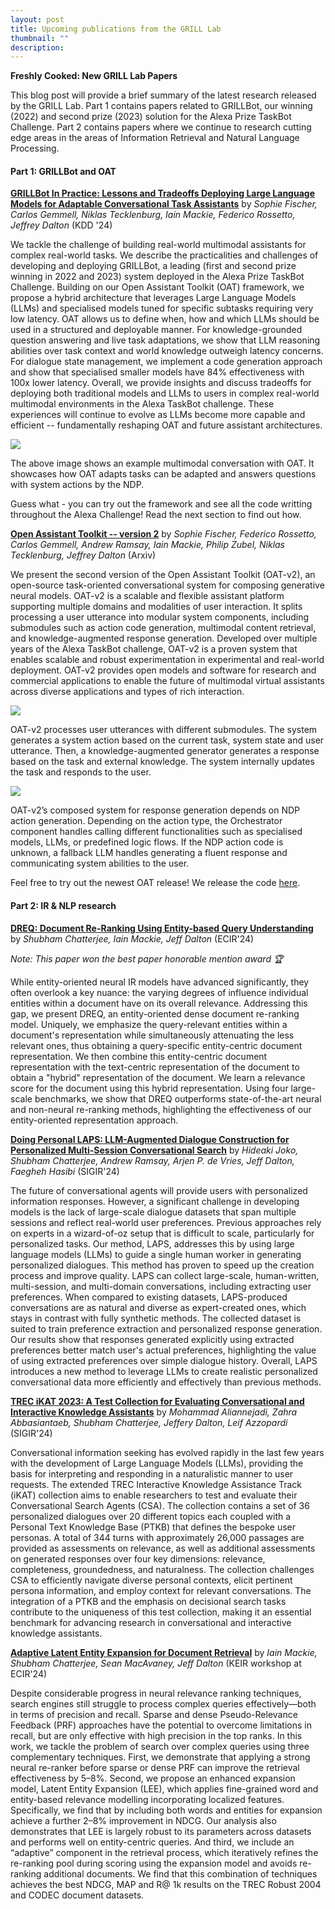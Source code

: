 ```yaml
---
layout: post
title: Upcoming publications from the GRILL Lab
thumbnail: ""
description: 
---
```


<strong>Freshly Cooked: New GRILL Lab Papers</strong>

This blog post will provide a brief summary of the latest research released by the GRILL Lab. 
Part 1 contains papers related to GRILLBot, our winning (2022) and second prize (2023) solution for the Alexa Prize TaskBot Challenge.
Part 2 contains papers where we continue to research cutting edge areas in the areas of Information Retrieval and Natural Language Processing. 

<!-- <strong>[Title](Link)</strong> by <em>Authors</em> (Conference)

<img src="../assets/img/PATH">

Summary of the paper -->

#### Part 1: GRILLBot and OAT

<strong>[GRILLBot In Practice: Lessons and Tradeoffs Deploying Large Language Models for Adaptable Conversational Task Assistants](https://arxiv.org/pdf/2402.07647)</strong> by <em>Sophie Fischer, Carlos Gemmell, Niklas Tecklenburg, Iain Mackie, Federico Rossetto, Jeffrey Dalton</em> (KDD '24)

We tackle the challenge of building real-world multimodal assistants for complex real-world tasks. We describe the practicalities and challenges of developing and deploying GRILLBot, a leading (first and second prize winning in 2022 and 2023) system deployed in the Alexa Prize TaskBot Challenge. Building on our Open Assistant Toolkit (OAT) framework, we propose a hybrid architecture that leverages Large Language Models (LLMs) and specialised models tuned for specific subtasks requiring very low latency. OAT allows us to define when, how and which LLMs should be used in a structured and deployable manner. For knowledge-grounded question answering and live task adaptations, we show that LLM reasoning abilities over task context and world knowledge outweigh latency concerns. For dialogue state management, we implement a code generation approach and show that specialised smaller models have 84% effectiveness with 100x lower latency. Overall, we provide insights and discuss tradeoffs for deploying both traditional models and LLMs to users in complex real-world multimodal environments in the Alexa TaskBot challenge. These experiences will continue to evolve as LLMs become more capable and efficient -- fundamentally reshaping OAT and future assistant architectures.

<img src="../assets/img/example_conv_2_2.png">

The above image shows an example multimodal conversation with OAT. It showcases how OAT adapts tasks can be adapted and answers questions with system actions by the NDP.

Guess what - you can try out the framework and see all the code writting throughout the Alexa Challenge! Read the next section to find out how.

<strong>[Open Assistant Toolkit -- version 2](https://arxiv.org/abs/2403.00586)</strong> by <em>Sophie Fischer, Federico Rossetto, Carlos Gemmell, Andrew Ramsay, Iain Mackie, Philip Zubel, Niklas Tecklenburg, Jeffrey Dalton</em> (Arxiv)

We present the second version of the Open Assistant Toolkit (OAT-v2), an open-source task-oriented conversational system for composing generative neural models. OAT-v2 is a scalable and flexible assistant platform supporting multiple domains and modalities of user interaction. It splits processing a user utterance into modular system components, including submodules such as action code generation, multimodal content retrieval, and knowledge-augmented response generation. Developed over multiple years of the Alexa TaskBot challenge, OAT-v2 is a proven system that enables scalable and robust experimentation in experimental and real-world deployment. OAT-v2 provides open models and software for research and commercial applications to enable the future of multimodal virtual assistants across diverse applications and types of rich interaction.

<img src="../assets/img/online_OAT_easy.png">

OAT-v2 processes user utterances with different submodules. The system generates a system action based on the current task, system state and user utterance. Then, a knowledge-augmented generator generates a response based on the task and external knowledge. The system internally updates the task and responds to the user.

<img src="../assets/img/response_generation.jpg">

OAT-v2’s composed system for response generation depends on NDP action generation. Depending on the action type, the Orchestrator component handles calling different functionalities such as specialised models, LLMs, or predefined logic flows. If the NDP action code is unknown, a fallback LLM handles generating a fluent response and communicating system abilities to the user.

Feel free to try out the newest OAT release! We release the code [here](https://github.com/grill-lab/OAT).

#### Part 2: IR & NLP research

<strong>[DREQ: Document Re-Ranking Using Entity-based Query Understanding](https://arxiv.org/abs/2401.05939)</strong> by <em>Shubham Chatterjee, Iain Mackie, Jeff Dalton</em> (ECIR'24)

*Note: This paper won the best paper honorable mention award 🏆*

While entity-oriented neural IR models have advanced significantly, they often overlook a key nuance: the varying degrees of influence individual entities within a document have on its overall relevance. Addressing this gap, we present DREQ, an entity-oriented dense document re-ranking model. Uniquely, we emphasize the query-relevant entities within a document's representation while simultaneously attenuating the less relevant ones, thus obtaining a query-specific entity-centric document representation. We then combine this entity-centric document representation with the text-centric representation of the document to obtain a "hybrid" representation of the document. We learn a relevance score for the document using this hybrid representation. Using four large-scale benchmarks, we show that DREQ outperforms state-of-the-art neural and non-neural re-ranking methods, highlighting the effectiveness of our entity-oriented representation approach.

<strong>[Doing Personal LAPS: LLM-Augmented Dialogue Construction for Personalized Multi-Session Conversational Search](https://arxiv.org/abs/2405.03480)</strong> by <em>Hideaki Joko, Shubham Chatterjee, Andrew Ramsay, Arjen P. de Vries, Jeff Dalton, Faegheh Hasibi</em> (SIGIR'24)

The future of conversational agents will provide users with personalized information responses. However, a significant challenge in developing models is the lack of large-scale dialogue datasets that span multiple sessions and reflect real-world user preferences. Previous approaches rely on experts in a wizard-of-oz setup that is difficult to scale, particularly for personalized tasks. Our method, LAPS, addresses this by using large language models (LLMs) to guide a single human worker in generating personalized dialogues. This method has proven to speed up the creation process and improve quality. LAPS can collect large-scale, human-written, multi-session, and multi-domain conversations, including extracting user preferences. When compared to existing datasets, LAPS-produced conversations are as natural and diverse as expert-created ones, which stays in contrast with fully synthetic methods. The collected dataset is suited to train preference extraction and personalized response generation. Our results show that responses generated explicitly using extracted preferences better match user's actual preferences, highlighting the value of using extracted preferences over simple dialogue history. Overall, LAPS introduces a new method to leverage LLMs to create realistic personalized conversational data more efficiently and effectively than previous methods.

<strong>[TREC iKAT 2023: A Test Collection for Evaluating Conversational and Interactive Knowledge Assistants](Link)</strong> by <em>Mohammad Aliannejadi, Zahra Abbasiantaeb, Shubham Chatterjee, Jeffery Dalton, Leif Azzopardi</em> (SIGIR'24)

Conversational information seeking has evolved rapidly in the last few years with the development of Large Language Models (LLMs), providing the basis for interpreting and responding in a naturalistic manner to user requests. The extended TREC Interactive Knowledge Assistance Track (iKAT) collection aims to enable researchers to test and evaluate their Conversational Search Agents (CSA). The collection contains a set of 36 personalized dialogues over 20 different topics each coupled with a Personal Text Knowledge Base (PTKB) that defines the bespoke user personas. A total of 344 turns with approximately 26,000 passages are provided as assessments on relevance, as well as additional assessments on generated responses over four key dimensions: relevance, completeness, groundedness, and naturalness. The collection challenges CSA to efficiently navigate diverse personal contexts, elicit pertinent persona information, and employ context for relevant conversations. The integration of a PTKB and the emphasis on decisional search tasks contribute to the uniqueness of this test collection, making it an essential benchmark for advancing research in conversational and interactive knowledge assistants.

<strong>[Adaptive Latent Entity Expansion for Document Retrieval](https://keirworkshop.github.io/assets/files/keir_1.pdf)</strong> by <em>Iain Mackie, Shubham Chatterjee, Sean MacAvaney, Jeff Dalton</em> (KEIR workshop at ECIR'24)

Despite considerable progress in neural relevance ranking techniques, search engines still struggle to process complex queries effectively—both in terms of precision and recall. Sparse and dense Pseudo-Relevance Feedback (PRF) approaches have the potential to overcome limitations in recall, but are only effective with high precision in the top ranks. In this work, we tackle the problem of search over complex queries using three complementary techniques. First, we demonstrate that applying a strong neural re-ranker before sparse or dense PRF can improve the retrieval effectiveness by 5–8%. Second, we propose an enhanced expansion model, Latent Entity Expansion (LEE), which applies fine-grained word and entity-based relevance modelling incorporating localized features. Specifically, we find that by including both words and entities for expansion achieve a further 2–8% improvement in NDCG. Our analysis also demonstrates that LEE is largely robust to its parameters across datasets and performs well on entity-centric queries. And third, we include an “adaptive” component in the retrieval process, which iteratively refines the re-ranking pool during scoring using the expansion model and avoids re-ranking additional documents. We find that this combination of techniques achieves the best NDCG, MAP and R@ 1k results on the TREC Robust 2004 and CODEC document datasets.